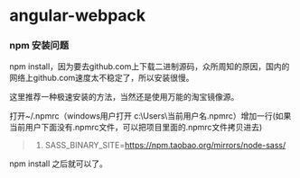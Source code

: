 # angular-webpack

### npm 安装问题

npm install，因为要去github.com上下载二进制源码，众所周知的原因，国内的网络上github.com速度太不稳定了，所以安装很慢。

这里推荐一种极速安装的方法，当然还是使用万能的淘宝镜像源。

打开~/.npmrc（windows用户打开 c:\Users\当前用户名\.npmrc）增加一行(如果当前用户下面没有.npmrc文件，可以把项目里面的.npmrc文件拷贝进去)

> 1. SASS_BINARY_SITE=https://npm.taobao.org/mirrors/node-sass/

npm install 之后就可以了。
